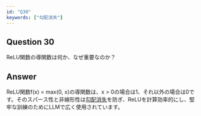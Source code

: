 ```yaml
---
id: "Q30"
keywords: ["勾配消失"]
---
```


## Question 30

ReLU関数の導関数は何か、なぜ重要なのか？

## Answer

ReLU関数f(x) = max(0, x)の導関数は、x > 0の場合は1、それ以外の場合は0です。そのスパース性と非線形性は[勾配消失](../keypoints/勾配消失.md?context=ai)を防ぎ、ReLUを計算効率的にし、堅牢な訓練のためにLLMで広く使用されています。
